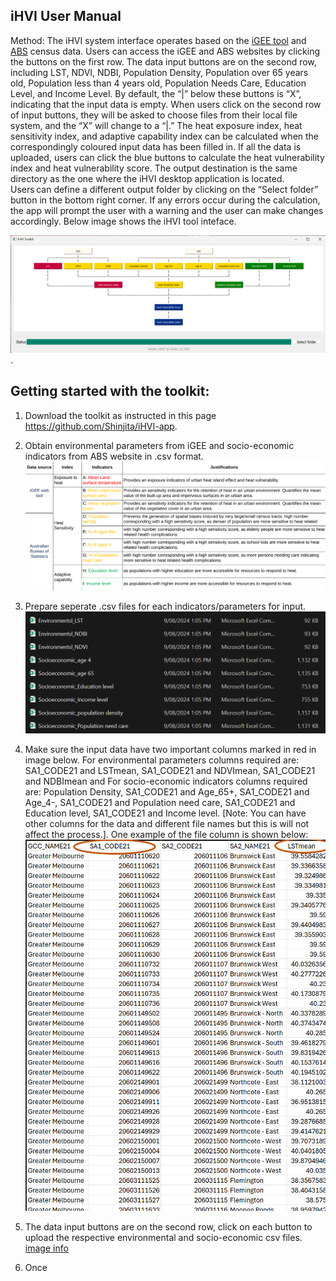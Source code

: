 ## iHVI User Manual
Method: 
The iHVI system interface operates based on the [iGEE tool](http://www.gisonmeta.com) and [ABS](https://www.abs.gov.au/census) census data. Users can access the iGEE and ABS websites by clicking the buttons on the first row. 
The data input buttons are on the second row, including LST, NDVI, NDBI, Population Density, Population over 65 years old, Population less than 4 years old, Population Needs Care, Education Level, and Income Level. By default, the “|” below these buttons is “X”, indicating that the input data is empty. When users click on the second row of input buttons, they will be asked to choose files from their local file system, and the “X” will change to a “|.” The heat exposure index, heat sensitivity index, and adaptive capability index can be calculated when the correspondingly coloured input data has been filled in. If all the data is uploaded, users can click the blue buttons to calculate the heat vulnerability index and heat vulnerability score. The output destination is the same directory as the one where the iHVI desktop application is located. Users can define a different output folder by clicking on the “Select folder” button in the bottom right corner. If any errors occur during the calculation, the app will prompt the user with a warning and the user can make changes accordingly. Below image shows the iHVI tool inteface. 

![image info](GUI.png). 


## Getting started with the toolkit: 

1. Download the toolkit as instructed in this page https://github.com/Shinjita/iHVI-app. 

2. Obtain environmental parameters from iGEE and socio-economic indicators from ABS website in .csv format.
 ![image info](Indicators.png)

3. Prepare seperate .csv files for each indicators/parameters for input. 
 ![image info](Data_indicator_CSV.png)

4. Make sure the input data have two important columns marked in red in image below. For environmental parameters columns required are: SA1_CODE21 and LSTmean, SA1_CODE21 and NDVImean, SA1_CODE21 and NDBImean and For socio-economic indicators columns required are: Population Density, SA1_CODE21 and Age_65+, SA1_CODE21 and Age_4-, SA1_CODE21 and Population need care, SA1_CODE21 and Education level, SA1_CODE21 and Income level. [Note: You can have other columns for the data and different file names but this is will not affect the process.]. One example of the file column is shown below:  ![image info](Column_name.png)

 

5. The data input buttons are on the second row, click on each button to upload the respective environmental and socio-economic csv files. [image info]()

6. Once 
